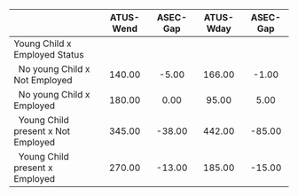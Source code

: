 
|                      |    ATUS-Wend |     ASEC-Gap |    ATUS-Wday |     ASEC-Gap |
| -------------------- | :----------: | :----------: | :----------: | :----------: |
| Young Child x Employed Status |              |              |              |              |
| &nbsp;&nbsp;No young Child x Not Employed |       140.00 |        -5.00 |       166.00 |        -1.00 |
| &nbsp;&nbsp;No young Child x Employed |       180.00 |         0.00 |        95.00 |         5.00 |
| &nbsp;&nbsp;Young Child present x Not Employed |       345.00 |       -38.00 |       442.00 |       -85.00 |
| &nbsp;&nbsp;Young Child present x Employed |       270.00 |       -13.00 |       185.00 |       -15.00 |

